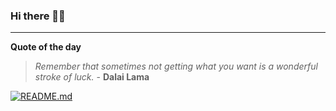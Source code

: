 ### Hi there 👋🏻


---

**Quote of the day**

> *Remember that sometimes not getting what you want is a wonderful stroke of luck.* - **Dalai Lama** 

[![README.md](https://github.com/marcolovazzano/marcolovazzano/actions/workflows/readme.yml/badge.svg?branch=main)](https://github.com/marcolovazzano/marcolovazzano/actions/workflows/readme.yml)

